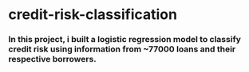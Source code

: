 # credit-risk-classification
### In this project, i built a logistic regression model to classify credit risk using information from ~77000 loans and their respective borrowers.
